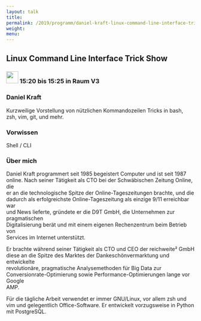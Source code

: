 ```yaml
---
layout: talk
title:
permalink: /2019/programm/daniel-kraft-linux-command-line-interface-trick-show/
weight:
menu:
---
```

## Linux Command Line Interface Trick Show

### <img height = "32" src="../../../images/lightning.svg"> 15:20 bis 15:25 in Raum V3

### Daniel Kraft

Kurzweilige Vorstellung von nützlichen Kommandozeilen Tricks in bash, zsh, vim, git, und mehr.

### Vorwissen

Shell / CLI

### Über mich

Daniel Kraft programmert seit 1985 begeistert Computer und ist seit 1987  
online. Nach seiner Tätigkeit als CTO bei der Schwäbischen Zeitung Online, die  
er an die technologische Spitze der Online-Tageszeitungen brachte, und die  
dadurch als erfolgreichste Online-Tageszeitung als einzige 9/11 erreichbar war  
und News lieferte, gründete er die D9T GmbH, die Unternehmen zur pragmatischen  
Digitalisierung berät und mit einem eigenen Rechenzentrum beim Betrieb von  
Services im Internet unterstützt.

Er brachte während seiner Tätigkeit als CTO und CEO der reichweite² GmbH  
diese an die Spitze des Marktes der Dankeschönvermarktung und entwickelte  
revolutionäre, pragmatische Analysemethoden für Big Data zur  
Conversionrate-Optimierung sowie Performance-Optimierungen lange vor Google  
AMP.

Für die tägliche Arbeit verwendet er immer GNU/Linux, vor allem zsh und vim und gelegentlich Office-Software. Er entwickelt vorzugsweise in Python mit PostgreSQL.

<script id="asciicast-YfrqRScf3yJGb2Fkz2SiXAVaf" src="https://asciinema.org/a/YfrqRScf3yJGb2Fkz2SiXAVaf.js" async></script>
